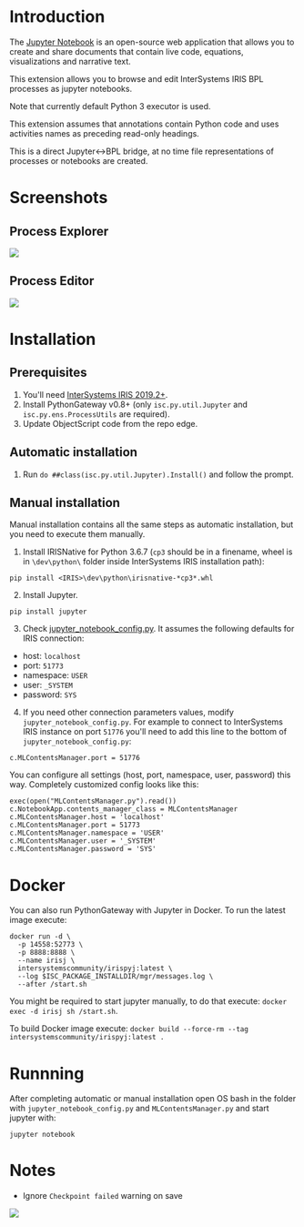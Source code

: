 
# Introduction

The [Jupyter Notebook](https://jupyter.org/) is an open-source web application that allows you to create and share documents that contain live code, equations, visualizations and narrative text.

This extension allows you to browse and edit InterSystems IRIS BPL processes as jupyter notebooks. 

Note that currently default Python 3 executor is used. 

This extension assumes that annotations contain Python code and uses activities names as preceding read-only headings.

This is a direct Jupyter<->BPL bridge, at no time file representations of processes or notebooks are created.

# Screenshots

## Process Explorer 
![](https://i.imgur.com/DAW30UZ.png)

## Process Editor

![](https://i.imgur.com/43qA3B1.png)

# Installation

## Prerequisites

1. You'll need [InterSystems IRIS 2019.2+](https://wrc.intersystems.com/wrc/).
2. Install PythonGateway v0.8+ (only `isc.py.util.Jupyter` and `isc.py.ens.ProcessUtils` are required).
3. Update ObjectScript code from the repo edge.

## Automatic installation

1. Run `do ##class(isc.py.util.Jupyter).Install()` and follow the prompt.

## Manual installation

Manual installation contains all the same steps as automatic installation, but you need to execute them manually.

1. Install IRISNative for Python 3.6.7 (`cp3` should be in a finename, wheel is in `\dev\python\` folder inside InterSystems IRIS installation path):
```
pip install <IRIS>\dev\python\irisnative-*cp3*.whl
```

2. Install Jupyter.
```
pip install jupyter
```
3. Check [jupyter_notebook_config.py](jupyter_notebook_config.py). It assumes the following defaults for IRIS connection:
- host: `localhost`
- port: `51773`
- namespace: `USER`
- user: `_SYSTEM`
- password: `SYS`

4. If you need other connection parameters values, modify `jupyter_notebook_config.py`. 
For example to connect to InterSystems IRIS instance on port `51776` you'll need to add this line to the bottom of `jupyter_notebook_config.py`:
```
c.MLContentsManager.port = 51776
```

You can configure all settings (host, port, namespace, user, password) this way. Completely customized config looks like this:
```
exec(open("MLContentsManager.py").read())
c.NotebookApp.contents_manager_class = MLContentsManager
c.MLContentsManager.host = 'localhost'
c.MLContentsManager.port = 51773
c.MLContentsManager.namespace = 'USER'
c.MLContentsManager.user = '_SYSTEM'
c.MLContentsManager.password = 'SYS'
```

# Docker

You can also run PythonGateway with Jupyter in Docker. To run the latest image execute:
```
docker run -d \
  -p 14558:52773 \
  -p 8888:8888 \
  --name irisj \
  intersystemscommunity/irispyj:latest \
  --log $ISC_PACKAGE_INSTALLDIR/mgr/messages.log \
  --after /start.sh
```

You might be required to start jupyter manually, to do that execute: `docker exec -d irisj sh /start.sh`.

To build Docker image execute: `docker build --force-rm --tag intersystemscommunity/irispyj:latest .`


# Runnning

After completing automatic or manual installation open OS bash in the folder with `jupyter_notebook_config.py` and `MLContentsManager.py` and start jupyter with:

```
jupyter notebook
```

# Notes

- Ignore `Checkpoint failed` warning on save

![](https://i.imgur.com/Vg0H4U8.png)
